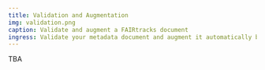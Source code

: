 ```yaml
---
title: Validation and Augmentation
img: validation.png
caption: Validate and augment a FAIRtracks document
ingress: Validate your metadata document and augment it automatically by fetching human-readable entries 
---
```

TBA